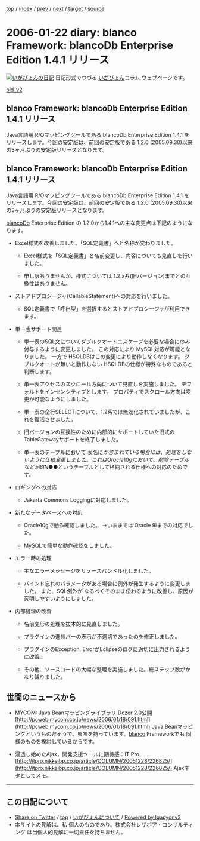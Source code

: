 [top](../index.html) 
 / [index](index.html) 
 / [prev](ig060120.html) 
 / [next](ig060123.html) 
 / [target](https://www.igapyon.jp/igapyon/diary/2006/ig060122.html) 
 / [source](https://github.com/igapyon/diary/blob/master/2006/ig060122.src.md) 

2006-01-22 diary: blanco Framework: blancoDb Enterprise Edition 1.4.1 リリース
=====================================================================================================
[![いがぴょんの日記](https://www.igapyon.jp/igapyon/diary/images/iga200306s.jpg "いがぴょん")](https://www.igapyon.jp/igapyon/diary/memo/memoigapyon.html) 日記形式でつづる [いがぴょん](https://www.igapyon.jp/igapyon/diary/memo/memoigapyon.html)コラム ウェブページです。

[old-v2](ig060122-orig.html)

## blanco Framework: blancoDb Enterprise Edition 1.4.1 リリース

Java言語用 R/Oマッピングツールである blancoDb Enterprise Edition 1.4.1 をリリースします。今回の安定版は、前回の安定版である 1.2.0 (2005.09.30)以来の3ヶ月ぶりの安定版リリースとなります。


## blanco Framework: blancoDb Enterprise Edition 1.4.1 リリース

Java言語用 R/Oマッピングツールである blancoDb Enterprise Edition 1.4.1 をリリースします。今回の安定版は、前回の安定版である
1.2.0 (2005.09.30)以来の3ヶ月ぶりの安定版リリースとなります。

[blancoDb](https://www.igapyon.jp/blanco/blancodb.html) Enterprise Edition の 1.2.0から1.4.1への主な変更点は下記のようになります。

* Excel様式を改善しました。「SQL定義書」へと名称が変わりました。
  
  * Excel様式を「SQL定義書」と名前変更し、内容についても見直しを行いました。
    
  * 申し訳ありませんが、様式については 1.2.x系(旧バージョン)までとの互換性はありません。
  

  
* ストアドプロシージャ(CallableStatement)への対応を行いました。
  
  * SQL定義書で「呼出型」を選択するとストアドプロシージャが利用できます。
  

  
* 単一表サポート関連
  
  * 単一表のSQL文についてダブルクオートエスケープを必要な場合にのみ付与するように変更しました。
  この対応により MySQL対応が可能となりました。
  一方で HSQLDBはこの変更により動作しなくなります。
    ダブルクオートが無いと動作しない HSQLDBの仕様が特殊なものであると判断します。
    
  * 単一表アクセスのスクロール方向について見直しを実施しました。
    デフォルトをインセンシティブとします。
    プロパティでスクロール方向は変更が可能なようにしました。
    
  * 単一表の全行SELECTについて、1.2系では無効化されていましたが、これを復活させました。
    
  * 旧バージョンの互換性のために内部的にサポートしていた旧式のTableGatewayサポートを終了しました。
    
  * 単一表のテーブルにおいて 表名に$が含まれている場合には、処理をしないように仕様変更しました。
    これは Oracle10gにおいて、削除テーブルなどが BIN$●●というテーブルとして格納される仕様への対応のためです。
  

  
* ロギングへの対応
  
  * Jakarta Commons Loggingに対応しました。
  

  
* 新たなデータベースへの対応
  
  * Oracle10gで動作確認しました。
    →いままでは Oracle 9iまでの対応でした。
    
  * MySQLで簡単な動作確認をしました。
  

  
* エラー時の処理
  
  * 主なエラーメッセージをリソースバンドル化しました。
    
  * バインド忘れのパラメータがある場合に例外が発生するように変更しました。
    また、SQL例外が なるべくそのまま伝わるように改善し、原因が究明しやすいようにしました。
  

  
* 内部処理の改善
  
  * 名前変形の処理を抜本的に見直しました。
    
  * プラグインの進捗バーの表示が不適切であったのを修正しました。
    
  * プラグインのException, ErrorがEclipseのログに適切に出力されるように改善。
    
  * その他、ソースコードの大幅な整理を実施しました。総ステップ数がかなり減りました。
  

## 世間のニュースから

* MYCOM: Java Beanマッピングライブラリ Dozer 2.0公開
  [http://pcweb.mycom.co.jp/news/2006/01/18/091.html](http://pcweb.mycom.co.jp/news/2006/01/18/091.html)
  Java Beanマッピングというものだそうで、興味を持っています。[blanco](https://www.igapyon.jp/blanco/blanco.ja.html) Frameworkでも 同様のものを検討しているからです。
  
* 浸透し始めたAjax，開発支援ツールに期待感：IT Pro
  [http://itpro.nikkeibp.co.jp/article/COLUMN/20051228/226825/](http://itpro.nikkeibp.co.jp/article/COLUMN/20051228/226825/)
  Ajaxネタとしてメモ。


----------------------------------------------------------------------------------------------------

## この日記について

* [Share on Twitter](https://twitter.com/intent/tweet?hashtags=igapyon%2Cdiary%2C%E3%81%84%E3%81%8C%E3%81%B4%E3%82%87%E3%82%93&text=blanco+Framework%3A+blancoDb+Enterprise+Edition+1.4.1+%E3%83%AA%E3%83%AA%E3%83%BC%E3%82%B9&url=https%3A%2F%2Fwww.igapyon.jp%2Figapyon%2Fdiary%2F2006%2Fig060122.html) / [top](../index.html) / [いがぴょんについて](https://www.igapyon.jp/igapyon/diary/memo/memoigapyon.html) / [Powered by Igapyonv3](https://github.com/igapyon/igapyonv3)
* 本サイトの見解は、私 個人のものであり、株式会社レザボア・コンサルティング は当個人的見解に一切責任を持ちません。 
